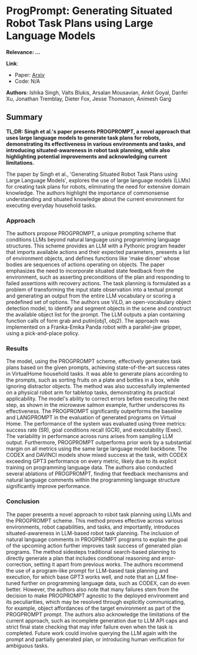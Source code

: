 <!--- Created using: ... --->
<!--- Based on: 89.7% of the Paper --->
<!--- Reviewed: False --->
# ProgPrompt: Generating Situated Robot Task Plans using Large Language Models

**Relevance: ...**

**Link**:
- Paper: [Arxiv](http://arxiv.org/pdf/2209.11302v1)
- Code: N/A

**Authors**: Ishika Singh, Valts Blukis, Arsalan Mousavian, Ankit Goyal, Danfei Xu, Jonathan Tremblay, Dieter Fox, Jesse Thomason, Animesh Garg

## Summary

**TL;DR: Singh et al.'s paper presents PROGPROMPT, a novel approach that uses large language models to generate task plans for robots, demonstrating its effectiveness in various environments and tasks, and introducing situated-awareness in robot task planning, while also highlighting potential improvements and acknowledging current limitations.**

The paper by Singh et al., 'Generating Situated Robot Task Plans using Large Language Models', explores the use of large language models (LLMs) for creating task plans for robots, eliminating the need for extensive domain knowledge. The authors highlight the importance of commonsense understanding and situated knowledge about the current environment for executing everyday household tasks.

### Approach

The authors propose PROGPROMPT, a unique prompting scheme that conditions LLMs beyond natural language using programming language structures. This scheme provides an LLM with a Pythonic program header that imports available actions and their expected parameters, presents a list of environment objects, and defines functions like 'make dinner' whose bodies are sequences of actions operating on objects. The paper emphasizes the need to incorporate situated state feedback from the environment, such as asserting preconditions of the plan and responding to failed assertions with recovery actions. The task planning is formulated as a problem of transforming the input state observation into a textual prompt and generating an output from the entire LLM vocabulary or scoring a predefined set of options. The authors use ViLD, an open-vocabulary object detection model, to identify and segment objects in the scene and construct the available object list for the prompt. The LLM outputs a plan containing function calls of form grab and putin(obj1, obj2). The approach was implemented on a Franka-Emika Panda robot with a parallel-jaw gripper, using a pick-and-place policy.

### Results

The model, using the PROGPROMPT scheme, effectively generates task plans based on the given prompts, achieving state-of-the-art success rates in VirtualHome household tasks. It was able to generate plans according to the prompts, such as sorting fruits on a plate and bottles in a box, while ignoring distractor objects. The method was also successfully implemented on a physical robot arm for tabletop tasks, demonstrating its practical applicability. The model's ability to correct errors before executing the next step, as shown in the microwave salmon example, further underscores its effectiveness. The PROGPROMPT significantly outperforms the baseline and LANGPROMPT in the evaluation of generated programs on Virtual Home. The performance of the system was evaluated using three metrics: success rate (SR), goal conditions recall (GCR), and executability (Exec). The variability in performance across runs arises from sampling LLM output. Furthermore, PROGPROMPT outperforms prior work by a substantial margin on all metrics using the same large language model backbone. The CODEX and DAVINCI models show mixed success at the task, with CODEX exceeding GPT3 performance on every metric, likely due to its explicit training on programming language data. The authors also conducted several ablations of PROGPROMPT, finding that feedback mechanisms and natural language comments within the programming language structure significantly improve performance.

### Conclusion

The paper presents a novel approach to robot task planning using LLMs and the PROGPROMPT scheme. This method proves effective across various environments, robot capabilities, and tasks, and importantly, introduces situated-awareness in LLM-based robot task planning. The inclusion of natural language comments in PROGPROMPT programs to explain the goal of the upcoming action further improves task success of generated plan programs. The method sidesteps traditional search-based planning to directly generate a plan that includes conditional reasoning and error-correction, setting it apart from previous works. The authors recommend the use of a program-like prompt for LLM-based task planning and execution, for which base GPT3 works well, and note that an LLM fine-tuned further on programming language data, such as CODEX, can do even better. However, the authors also note that many failures stem from the decision to make PROGPROMPT agnostic to the deployed environment and its peculiarities, which may be resolved through explicitly communicating, for example, object affordances of the target environment as part of the PROGPROMPT prompt. The authors also acknowledge the limitations of the current approach, such as incomplete generation due to LLM API caps and strict final state checking that may infer failure even when the task is completed. Future work could involve querying the LLM again with the prompt and partially generated plan, or introducing human verification for ambiguous tasks.
